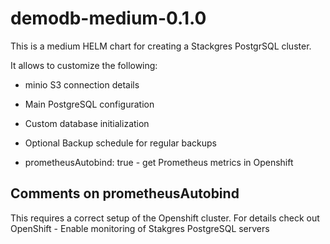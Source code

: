 # demodb-medium-0.1.0
This is a medium HELM chart for creating a Stackgres PostgrSQL cluster.

It allows to customize the following:

* minio S3 connection details
* Main PostgreSQL configuration
* Custom database initialization

* Optional Backup schedule for regular backups

* prometheusAutobind: true - get Prometheus metrics in Openshift



## Comments on prometheusAutobind

This requires a correct setup of the Openshift cluster. For details check out OpenShift - Enable monitoring of Stakgres PostgreSQL servers 
